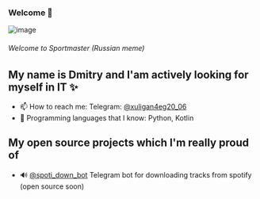 ### Welcome 👋

![image](https://user-images.githubusercontent.com/62839426/128599506-04ceb80f-84dc-4dab-a1ef-706bf5c83882.png)
###### Welcome to Sportmaster (Russian meme)

## My name is Dmitry and I'am actively looking for myself in IT ✨

- 📫 How to reach me: Telegram: <a href="https://t.me/xuligan4eg20_06">@xuligan4eg20_06</a>
- 🔰 Programming languages that I know: Python, Kotlin

## My open source projects which I'm really proud of

- 🔊 <a href="https://t.me/spoti_down_bot">@spoti_down_bot</a> Telegram bot for downloading tracks from spotify (open source soon)

